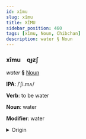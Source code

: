 ```yaml
---
id: xîmu
slug: xîmu
title: XÎMU
sidebar_position: 460
tags: [xîmu, Noun, Chibchan]
description: water § Noun
---
```


### xîmu&emsp;<span kind="abugida">ɋɟƶʃ</span>

*water* **§** [Noun](../../tags/Noun)

**IPA**: /ˈʃi.mʌ/

**Verb**: to be water

**Noun**: water

**Modifier**: water

<details>
    <summary>Origin</summary>
    Barí xima /ʃimə(nə)/<br/>
    <em>Chibchan Language Family</em>
</details>